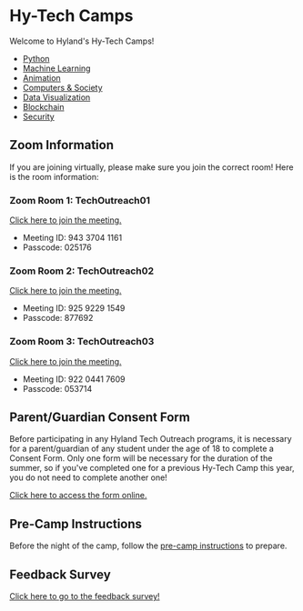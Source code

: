 # Hy-Tech Camps
Welcome to Hyland's Hy-Tech Camps!

- [Python](https://hytechcamps.github.io/python/)
- [Machine Learning](https://hytechcamps.github.io/machine-learning/)
- [Animation](https://hytechcamps.github.io/animation/)
- [Computers & Society](https://hytechcamps.github.io/computers-and-society/)
- [Data Visualization](https://hytechcamps.github.io/data-viz/)
- [Blockchain](https://hytechcamps.github.io/blockchain/)
- [Security](https://hytechcamps.github.io/security/)

## Zoom Information
If you are joining virtually, please make sure you join the correct room! Here is the room information:

### Zoom Room 1: TechOutreach01
[Click here to join the meeting.](https://hyland.zoom.us/j/94337041161?pwd=QytVSjNjajdDRWpHL05xQi9iMXpkUT09)

- Meeting ID: 943 3704 1161
- Passcode: 025176

### Zoom Room 2: TechOutreach02
[Click here to join the meeting.](https://hyland.zoom.us/j/92592291549?pwd=M1V4QmpkQzhqeTJ0RG9ib3JmbjFzUT09)

- Meeting ID: 925 9229 1549
- Passcode: 877692

### Zoom Room 3: TechOutreach03
[Click here to join the meeting.](https://hyland.zoom.us/j/92204417609?pwd=d08xUDhZQ0lnZ0tDdXVWS1o0UkdKUT09)

- Meeting ID: 922 0441 7609
- Passcode: 053714

## Parent/Guardian Consent Form
Before participating in any Hyland Tech Outreach programs, it is necessary for a parent/guardian of any student under the age of 18 to complete a Consent Form. Only one form will be necessary for the duration of the summer, so if you've completed one for a previous Hy-Tech Camp this year, you do not need to complete another one!

[Click here to access the form online.](https://unityforms.onbase.com/HSIDB/UnityForm.aspx?d1=AXqj5WtCdyBSP534QS%2bymO7giKPJqgRe0JvlfCPbrVKTSQ5CeLzlqyJqSFofoXf2%2fLm1tziXizPoWedY3oo0Ff8BYz3%2bWSDjX8JsPBVEQ68sFTg%2be%2bztiTe7qXhuFsIP6RVeH4uaoVUZvOwoGP5MJdybqMRrkdlPg7n0HQq%2b03fYaGCHuMTrcgd3xVYRQTtHcGVbF%2f9ge37RyeSM6tW3DNOA6Rk1qQ%2bwqehGr6BqXkDl4Hizr1%2bMzCdHnpVWatT87A%3d%3d&_ga=2.25243006.2103430845.1587136770-78961992.1520540426)

## Pre-Camp Instructions
Before the night of the camp, follow the [pre-camp instructions](PreCampInstructions.md) to prepare.

## Feedback Survey
[Click here to go to the feedback survey!](https://forms.gle/wryBM9WGheDo6JPbA)
